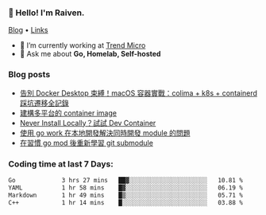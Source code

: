 <!-- ![Codewars](https://www.codewars.com/users/omegaatt36/badges/small) -->
### 👋 Hello! I'm Raiven.
[Blog](https://www.omegaatt.com) • [Links](https://link.omegaatt.com)

- 🔭 I’m currently working at [Trend Micro](https://www.trendmicro.com)
- 💬 Ask me about **Go, Homelab, Self-hosted**

### Blog posts
<!-- BLOG-POST-LIST:START -->
- [告別 Docker Desktop 束縛！macOS 容器實戰：colima + k8s + containerd 踩坑遷移全記錄](https://www.omegaatt.com/blogs/develop/2025/colima_docker_alternative_on_macos/)
- [建構多平台的 container image](https://www.omegaatt.com/blogs/develop/2025/building_multiple_platform_container_image/)
- [Never Install Locally？試試 Dev Container](https://www.omegaatt.com/blogs/develop/2025/dev_container/)
- [使用 go work 在本地開發解決同時開發 module 的問題](https://www.omegaatt.com/blogs/develop/2025/go_module_and_go_work/)
- [在習慣 go mod 後重新學習 git submodule](https://www.omegaatt.com/blogs/develop/2025/git_submodule_turorial/)
<!-- BLOG-POST-LIST:END -->

### Coding time at last 7 Days:
<!--START_SECTION:waka-->

```txt
Go             3 hrs 27 mins   ██▓░░░░░░░░░░░░░░░░░░░░░░   10.81 %
YAML           1 hr 58 mins    █▓░░░░░░░░░░░░░░░░░░░░░░░   06.19 %
Markdown       1 hr 49 mins    █▒░░░░░░░░░░░░░░░░░░░░░░░   05.71 %
C++            1 hr 14 mins    █░░░░░░░░░░░░░░░░░░░░░░░░   03.88 %
```

<!--END_SECTION:waka-->
